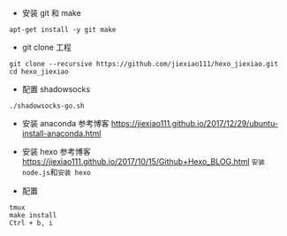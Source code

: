 * 安装 git 和 make
```
apt-get install -y git make
```

* git clone 工程
```
git clone --recursive https://github.com/jiexiao111/hexo_jiexiao.git
cd hexo_jiexiao
```

* 配置 shadowsocks
```
./shadowsocks-go.sh
```

* 安装 anaconda
参考博客 https://jiexiao111.github.io/2017/12/29/ubuntu-install-anaconda.html

* 安装 hexo
参考博客 https://jiexiao111.github.io/2017/10/15/Github+Hexo_BLOG.html
``安装 node.js``和``安装 hexo``

* 配置
```
tmux
make install
Ctrl + b, i
```
